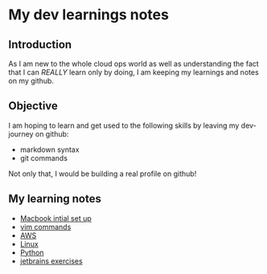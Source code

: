 # My dev learnings notes

## Introduction

As I am new to the whole cloud ops world as well as understanding the fact that I can *REALLY* learn only by doing, I am keeping my learnings and notes on my github.

## Objective

I am hoping to learn and get used to the following skills by leaving my dev-journey on github:
- markdown syntax
- git commands

Not only that, I would be building a real profile on github!

## My learning notes

- [Macbook intial set up](https://github.com/geepum/macbook-setup)
- [vim commands](https://github.com/geepum/vim-commands)
- [AWS](https://github.com/geepum/aws)
- [Linux](https://github.com/geepum/redhat-linux)
- [Python](https://github.com/geepum/python)
- [jetbrains exercises](https://github.com/geepum/jetbrains)




<!---
geepum/geepum is a ✨ special ✨ repository because its `README.md` (this file) appears on your GitHub profile.
You can click the Preview link to take a look at your changes.
--->
